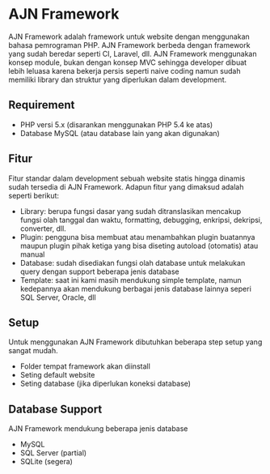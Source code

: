 # AJN Framework
AJN Framework adalah framework untuk website dengan menggunakan bahasa pemrograman PHP. AJN Framework berbeda dengan framework yang sudah beredar seperti CI, Laravel, dll. AJN Framework menggunakan konsep module, bukan dengan konsep MVC sehingga developer dibuat lebih leluasa karena bekerja persis seperti naive coding namun sudah memiliki library dan struktur yang diperlukan dalam development.


## Requirement
- PHP versi 5.x (disarankan menggunakan PHP 5.4 ke atas)
- Database MySQL (atau database lain yang akan digunakan)


## Fitur
Fitur standar dalam development sebuah website statis hingga dinamis sudah tersedia di AJN Framework. Adapun fitur yang dimaksud adalah seperti berikut:
- Library: berupa fungsi dasar yang sudah ditranslasikan mencakup fungsi olah tanggal dan waktu, formatting, debugging, enkripsi, dekripsi, converter, dll.
- Plugin: pengguna bisa membuat atau menambahkan plugin buatannya maupun plugin pihak ketiga yang bisa diseting autoload (otomatis) atau manual
- Database: sudah disediakan fungsi olah database untuk melakukan query dengan support beberapa jenis database
- Template: saat ini kami masih mendukung simple template, namun kedepannya akan mendukung berbagai jenis database lainnya seperi SQL Server, Oracle, dll


## Setup
Untuk menggunakan AJN Framework dibutuhkan beberapa step setup yang sangat mudah.
* Folder tempat framework akan diinstall
* Seting default website
* Seting database (jika diperlukan koneksi database)

## Database Support
AJN Framework mendukung beberapa jenis database
- MySQL
- SQL Server (partial)
- SQLite (segera)
